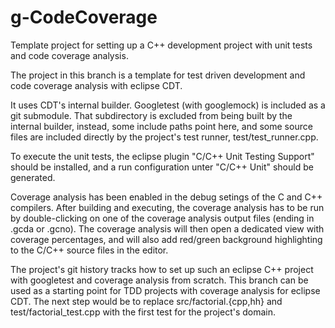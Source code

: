 # g-CodeCoverage

Template project for setting up a C++ development project with unit tests
and code coverage analysis.

The project in this branch is a template for test driven development
and code coverage analysis with eclipse CDT.

It uses CDT's internal builder. Googletest (with googlemock) is included 
as a git submodule. That subdirectory is excluded from being built by the
internal builder, instead, some include paths point here, and some source
files are included directly by the project's test runner, 
test/test_runner.cpp.

To execute the unit tests, the eclipse plugin "C/C++ Unit Testing Support"
should be installed, and a run configuration unter "C/C++ Unit" should be
generated.

Coverage analysis has been enabled in the debug setings of the C and C++ 
compilers.  After building and executing, the coverage analysis has to
be run by double-clicking on one of the coverage analysis output files
(ending in .gcda or .gcno). The coverage analysis will then open a
dedicated view with coverage percentages, and will also add red/green
background highlighting to the C/C++ source files in the editor.

The project's git history tracks how to set up such an eclipse C++ project 
with googletest and coverage analysis from scratch.  This branch can be used 
as a starting point for TDD projects with coverage analysis for eclipse CDT. 
The next step would be to replace src/factorial.{cpp,hh} and 
test/factorial_test.cpp with the first test for the project's domain.
